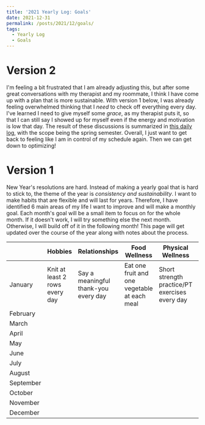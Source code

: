 ```yaml
---
title: '2021 Yearly Log: Goals'
date: 2021-12-31
permalink: /posts/2021/12/goals/
tags:
  - Yearly Log
  - Goals
---
```


# Version 2
I'm feeling a bit frustrated that I am already adjusting this, but after some great conversations with my therapist and my roommate, I think I have come up with a plan that is more sustainable. With version 1 below, I was already feeling overwhelmed thinking that I _need_ to check off everything every day. I've learned I need to give myself some _grace_, as my therapist puts it, so that I can still say I showed up for myself even if the energy and motivation is low that day. The result of these discussions is summarized in [this daily log](https://emilykjensen.github.io/posts/2021/01/daily-15/), with the scope being the spring semester. Overall, I just want to get back to feeling like I am in control of my schedule again. Then we can get down to optimizing!

# Version 1
New Year's resolutions are hard. Instead of making a yearly goal that is hard to stick to, the theme of the year is _consistency and sustainability_. I want to make habits that are flexible and will last for years. Therefore, I have identified 6 main areas of my life I want to improve and will make a monthly goal. Each month's goal will be a small item to focus on for the whole month. If it doesn't work, I will try something else the next month. Otherwise, I will build off of it in the following month! This page will get updated over the course of the year along with notes about the process.

|           | Hobbies  | Relationships  | Food Wellness  | Physical Wellness  | Personal/Professional Developement  | Productivity  |
|---        |---       |---             |---             |---                 |---                                  |---            |
| January   | Knit at least 2 rows every day  | Say a meaningful thank-you every day  | Eat one fruit and one vegetable at each meal  | Short strength practice/PT exercises every day  | Complete fellowship application  | Implement Deep Work routine  |
| February  |   |   |   |   |   |   |
| March     |   |   |   |   |   |   |
| April     |   |   |   |   |   |   |
| May       |   |   |   |   |   |   |
| June      |   |   |   |   |   |   |
| July      |   |   |   |   |   |   |
| August    |   |   |   |   |   |   |
| September |   |   |   |   |   |   |
| October   |   |   |   |   |   |   |
| November  |   |   |   |   |   |   |
| December  |   |   |   |   |   |   |
